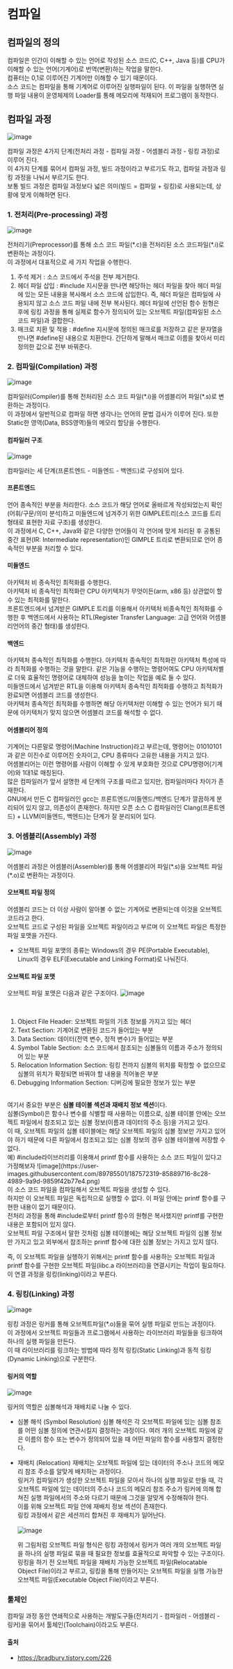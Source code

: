 # 컴파일

## 컴파일의 정의

컴파일은 인간이 이해할 수 있는 언어로 작성된 소스 코드(C, C++, Java 등)를 CPU가 이해할 수 있는 언어(기계어)로 번역(변환)하는 작업을 말한다. <br>
컴퓨터는 0,1로 이루어진 기계어만 이해할 수 있기 때문이다.<br>
소스 코드는 컴파일을 통해 기계어로 이루어진 실행파일이 된다. 이 파일을 실행하면 실행 파일 내용이 운영체제의 Loader를 통해 메모리에 적재되어 프로그램이 동작한다.

## 컴파일 과정

![image](https://user-images.githubusercontent.com/89785501/187510457-05cec5da-083a-460b-bb04-3eb3b695f4ca.png)

컴파일 과정은 4가지 단계(전처리 과정 - 컴파일 과정 - 어셈블리 과정 - 링킹 과정)로 이루어 진다.<br>
이 4가지 단계를 묶어서 컴파일 과정, 빌드 과정이라고 부르기도 하고, 컴파일 과정과 링킹 과정을 나눠서 부르기도 한다. <br>
보통 빌드 과정은 컴파일 과정보다 넓은 의미(빌드 = 컴파일 + 링킹)로 사용되는데, 상황에 맞게 이해하면 된다.

### 1. 전처리(Pre-processing) 과정

![image](https://user-images.githubusercontent.com/89785501/187510474-8db27dac-a635-427a-b86e-862a27499af0.png)

전처리기(Preprocessor)를 통해 소스 코드 파일(\*.c)을 전처리된 소스 코드파일(\*.i)로 변환하는 과정이다.<br>
이 과정에서 대표적으로 세 가지 작업을 수행한다.<br>

1. 주석 제거 : 소스 코드에서 주석을 전부 제거한다.
2. 헤더 파일 삽입 : #include 지시문을 만나면 해당하는 헤더 파일을 찾아 헤더 파일에 있는 모든 내용을 복사해서 소스 코드에 삽입한다. 즉, 헤더 파일은 컴파일에 사용되지 않고 소스 코드 파일 내에 전부 복사된다. 헤더 파일에 선언된 함수 원형은 후에 링킹 과정을 통해 실제로 함수가 정의되어 있는 오브젝트 파일(컴파일된 소스코드 파일)과 결합한다.
3. 매크로 치환 및 적용 : #define 지시문에 정의된 매크로를 저장하고 같은 문자열을 만나면 #define된 내용으로 치환한다. 간단하게 말해서 매크로 이름을 찾아서 미리 정의한 값으로 전부 바꿔준다.

### 2. 컴파일(Compilation) 과정

![image](https://user-images.githubusercontent.com/89785501/187510487-ba431319-9d25-49a3-beb4-86f244605140.png)

컴파일러(Compiler)를 통해 전처리된 소스 코드 파일(\*.i)을 어셈블리어 파일(\*.s)로 변환하는 과정이다.<br>
이 과정에서 일반적으로 컴파일 하면 생각나는 언어의 문법 검사가 이루어 진다. 또한 Static한 영역(Data, BSS영역)들의 메모리 할당을 수행한다.

#### 컴파일러 구조

![image](https://user-images.githubusercontent.com/89785501/187510552-204d616a-7258-4b31-8974-de150dc16aaa.png)

컴파일러는 세 단계(프론트엔드 - 미들엔드 - 백엔드)로 구성되어 있다.

#### 프론트엔드

언어 종속적인 부분을 처리한다.
소스 코드가 해당 언어로 올바르게 작성되었는지 확인(어휘/구문/의미 분석)하고 미들엔드에 넘겨주기 위한 GIMPLE트리(소스 코드를 트리 형태로 표현한 자료 구조)를 생성한다.<br>
이 과정에서 C, C++, Java와 같은 다양한 언어들이 각 언어에 맞게 처리된 후 공통된 중간 표현(IR: Intermediate representation)인 GIMPLE 트리로 변환되므로 언어 종속적인 부분을 처리할 수 있다.

#### 미들엔드

아키텍처 비 종속적인 최적화를 수행한다.<br>
아키텍처 비 종속적인 최적화란 CPU 아키텍처가 무엇이든(arm, x86 등) 상관없이 할 수 있는 최적화를 말한다.<br>
프론트엔드에서 넘겨받은 GIMPLE 트리를 이용해서 아키텍처 비종속적인 최적화를 수행한 후 백엔드에서 사용하는 RTL(Register Transfer Language: 고급 언어와 어셈블리언어의 중간 형태)를 생성한다.

#### 백엔드

아키텍처 종속적인 최적화를 수행한다.
아키텍처 종속적인 최적화란 아키텍처 특성에 따라 최적화를 수행하는 것을 말한다. 같은 기능을 수행하는 명령어여도 CPU 아키텍처별로 더욱 효율적인 명령어로 대체하여 성능을 높이는 작업을 예로 들 수 있다.
<br>
미들엔드에서 넘겨받은 RTL을 이용해 아키텍처 종속적인 최적화를 수행하고 최적화가 완료되면 어셈블리 코드를 생성한다.<br>
아키텍처 종속적인 최적화를 수행하면 해당 아키텍처만 이해할 수 있는 언어가 되기 때문에 아키텍처가 맞지 않으면 어셈블리 코드를 해석할 수 없다.

#### 어셈블리어 정의

기계어는 다른말로 명령어(Machine Instruction)라고 부르는데, 명령어는 01010101과 같은 이진수로 이루어진 숫자이고, CPU 종류마다 고유한 내용을 가지고 있다.<br>
어셈블리어는 이런 명령어를 사람이 이해할 수 있게 부호화한 것으로 CPU명령어(기계어)와 1대1로 매칭된다.<br>
많은 컴파일러가 앞서 설명한 세 단계의 구조를 따르고 있지만, 컴파일러마다 차이가 존재한다.<br>
GNU에서 만든 C 컴파일러인 gcc는 프론트엔드/미들엔드/백엔드 단계가 깔끔하게 분리되어 있지 않고, 의존성이 존재한다. 하지만 오픈 소스 C 컴파일러인 Clang(프론트엔드) + LLVM(미들엔드, 백엔드)는 단계가 잘 분리되어 있다.

### 3. 어셈블리(Assembly) 과정

![image](https://user-images.githubusercontent.com/89785501/187510630-79df4264-661e-4b25-b825-694a2a2fd3db.png)

어셈블리 과정은 어셈블러(Assembler)를 통해 어셈블리어 파일(\*.s)을 오브젝트 파일(\*.o)로 변환하는 과정이다.

#### 오브젝트 파일 정의

어셈블리 코드는 더 이상 사람이 알아볼 수 없는 기계어로 변환되는데 이것을 오브젝트 코드라고 한다.<br>
오브젝트 코드로 구성된 파일을 오브젝트 파일이라고 부르며 이 오브젝트 파일은 특정한 파일 포맷을 가진다.<br>

- 오브젝트 파일 포맷의 종류는 Windows의 경우 PE(Portable Executable), Linux의 경우 ELF(Executable and Linking Format)로 나눠진다.

#### 오브젝트 파일 포맷

오브젝트 파일 포맷은 다음과 같은 구조이다.
![image](https://user-images.githubusercontent.com/89785501/187572115-6710f4db-623c-4695-8448-0520d786416e.png)

<br>

1. Object File Header: 오브젝트 파일의 기초 정보를 가지고 있는 헤더
2. Text Section: 기계어로 변환된 코드가 들어있는 부분
3. Data Section: 데이터(전역 변수, 정적 변수)가 들어있는 부분
4. Symbol Table Section: 소스 코드에서 참조되는 심볼들의 이름과 주소가 정의되어 있는 부분
5. Relocation Information Section: 링킹 전까지 심볼의 위치를 확정할 수 없으므로 심볼의 위치가 확정되면 바꿔야 할 내용을 적어놓은 부분
6. Debugging Information Section: 디버깅에 필요한 정보가 있는 부분

<br>
여기서 중요한 부분은 <b>심볼 테이블 섹션과 재배치 정보 섹션</b>이다. <br>
심볼(Symbol)은 함수나 변수를 식별할 때 사용하는 이름으로, 심볼 테이블 안에는 오브젝트 파일에서 참조되고 있는 심볼 정보(이름과 데이터의 주소 등)을 가지고 있다.
<br>
이 때, 오브젝트 파일의 심볼 테이블에는 해당 오브젝트 파일의 심볼 정보만 가지고 있어야 하기 때문에 다른 파일에서 참조되고 있는 심볼 정보의 경우 심볼 테이블에 저장할 수 없다.
<br>
예) #include<stdio.h>라이브러리를 이용해서 printf 함수를 사용하는 소스 코드 파일이 있다고 가정해보자
![image](https://user-images.githubusercontent.com/89785501/187572319-85889716-8c28-4989-9a9d-9859f42b77e4.png)

<br>
이 소스 코드 파일을 컴파일해서 오브젝트 파일을 생성할 수 있다.<br>
하지만 이 오브젝트 파일은 독립적으로 실행할 수 없다. 이 파일 안에는 printf 함수를 구현한 내용이 없기 때문이다. <br>
전처리 과정을 통해 #include<stdio.h>로부터 printf 함수의 원형은 복사했지만 printf를 구현한 내용은 포함되어 있지 않다. <br>
오브젝트 파일 구조에서 말한 것처럼 심볼 테이블에는 해당 오브젝트 파일의 심볼 정보만 가지고 있고 외부에서 참조하는 printf 함수에 대한 심볼 정보는 가지고 있지 않다.<br>

즉, 이 오브젝트 파일을 실행하기 위해서는 printf 함수를 사용하는 오브젝트 파일과 printf 함수를 구현한 오브젝트 파일(libc.a 라이브러리)을 연결시키는 작업이 필요하다.<br>
이 연결 과정을 링킹(linking)이라고 부른다.

### 4. 링킹(Linking) 과정
![image](https://user-images.githubusercontent.com/89785501/187572337-9edc8a7e-dc06-470b-8d30-6e4205683291.png)

링킹 과정은 링커를 통해 오브젝트파일(\*.o)들을 묶어 실행 파일로 만드는 과정이다.<br>
이 과정에서 오브젝트 파일들과 프로그램에서 사용하는 라이브러리 파일들을 링크하여 하나의 실행 파일을 만든다.<br>
이 때 라이브러리를 링크하는 방법에 따라 정적 링킹(Static Linking)과 동적 링킹(Dynamic Linking)으로 구분한다.

#### 링커의 역할
![image](https://user-images.githubusercontent.com/89785501/187572348-a4326fb8-9e9f-48f1-a2da-189515394598.png)

링커의 역할은 심볼해석과 재배치로 나눌 수 있다.

- 심볼 해석 (Symbol Resolution)
  심볼 해석은 각 오브젝트 파일에 있는 심볼 참조를 어떤 심볼 정의에 연관시킬지 결정하는 과정이다. 여러 개의 오브젝트 파일에 같은 이름의 함수 또는 변수가 정의되어 있을 때 어떤 파일의 함수를 사용할지 결정한다.

- 재배치 (Relocation)
  재배치는 오브젝트 파일에 있는 데이터의 주소나 코드의 메모리 참조 주소를 알맞게 배치하는 과정이다.<br>
  링커가 컴파일러가 생성한 오브젝트 파일을 모아서 하나의 실행 파일로 만들 때, 각 오브젝트 파일에 있는 데이터의 주소나 코드의 메모리 참조 주소가 링커에 의해 합쳐진 실행 파일에서의 주소와 다르기 때문에 그것을 알맞게 수정해줘야 한다.<br>
  이를 위해 오브젝트 파일 안에 재배치 정보 섹션이 존재한다.<br>
  링킹 과정에서 같은 세션끼리 합쳐진 후 재배치가 일어난다.<br>
  <br>
  ![image](https://user-images.githubusercontent.com/89785501/187572375-8e6a4b08-5f1d-4dfe-9218-2cdbe58785b2.png)

  위 그림처럼 오브젝트 파일 형식은 링킹 과정에서 링커가 여러 개의 오브젝트 파일을 하나의 실행 파일로 묶을 때 필요한 정보를 효율적으로 파악할 수 있는 구조이다.<br>
  링킹을 하기 전 오브젝트 파일을 재배치 가능한 오브젝트 파일(Relocatable Object File)이라고 부르고, 링킹을 통해 만들어지는 오브젝트 파일을 실행 가능한 오브젝트 파일(Executable Object File)이라고 부른다.

### 툴체인

컴파일 과정 동안 연쇄적으로 사용하는 개발도구들(전처리기 - 컴파일러 - 어셈블리 - 링커)을 묶어서 툴체인(Toolchain)이라고도 부른다.

#### 출처

- https://bradbury.tistory.com/226
